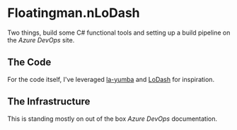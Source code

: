 # Floatingman.nLoDash

Two things, build some C# functional tools and setting up a build pipeline on the _Azure DevOps_ site.

## The Code

For the code itself, I've leveraged [la-yumba](https://github.com/la-yumba/functional-csharp-code) and [LoDash](https://lodash.com/) for inspiration.

## The Infrastructure

This is standing mostly on out of the box _Azure DevOps_ documentation.